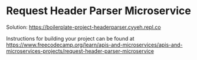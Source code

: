 # Request Header Parser Microservice

Solution: https://boilerplate-project-headerparser.cyyeh.repl.co

Instructions for building your project can be found at https://www.freecodecamp.org/learn/apis-and-microservices/apis-and-microservices-projects/request-header-parser-microservice
